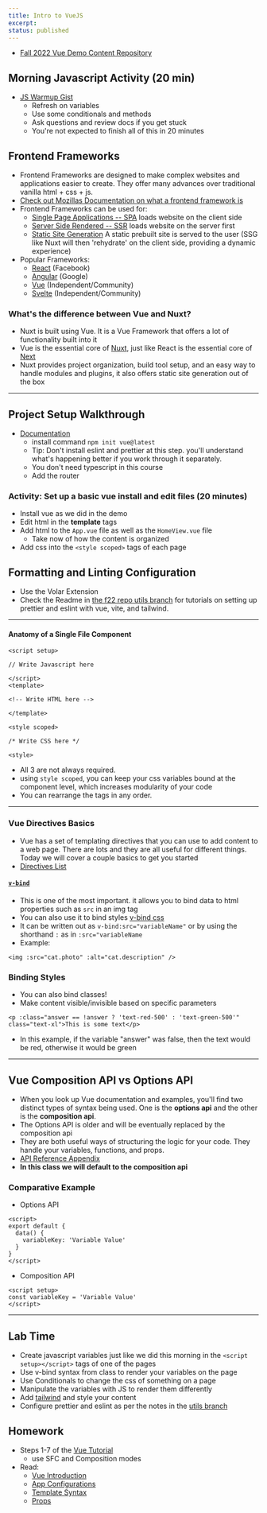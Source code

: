 ```yaml
---
title: Intro to VueJS
excerpt:
status: published
---
```


- [Fall 2022 Vue Demo Content Repository](https://github.com/sait-wbdv/f22-vue-content)

## Morning Javascript Activity (20 min)

- [JS Warmup Gist](https://gist.github.com/lilyx13/05fb0d9693b47411fbb6de4609face1a)
  - Refresh on variables
  - Use some conditionals and methods
  - Ask questions and review docs if you get stuck
  - You're not expected to finish all of this in 20 minutes

## Frontend Frameworks

- Frontend Frameworks are designed to make complex websites and applications easier to create. They offer many advances over traditional vanilla html + css + js.
- [Check out Mozillas Documentation on what a frontend framework is](https://developer.mozilla.org/en-US/docs/Learn/Tools_and_testing/Client-side_JavaScript_frameworks/Introduction)
- Frontend Frameworks can be used for:
  - [Single Page Applications -- SPA](https://en.wikipedia.org/wiki/Single-page_application) loads website on the client side
  - [Server Side Rendered -- SSR](https://developer.mozilla.org/en-US/docs/Learn/Server-side/First_steps/Introduction) loads website on the server first
  - [Static Site Generation](https://www.netlify.com/blog/2020/04/14/what-is-a-static-site-generator-and-3-ways-to-find-the-best-one/) A static prebuilt site is served to the user (SSG like Nuxt will then 'rehydrate' on the client side, providing a dynamic experience)
- Popular Frameworks:
  - [React](https://reactjs.org/) (Facebook)
  - [Angular](https://angular.io/) (Google)
  - [Vue](https://vuejs.org/) (Independent/Community)
  - [Svelte](https://svelte.dev/) (Independent/Community)

### What's the difference between Vue and Nuxt?

- Nuxt is built using Vue. It is a Vue Framework that offers a lot of functionality built into it
- Vue is the essential core of [Nuxt](https://nuxtjs.org), just like React is the essential core of [Next](https://nextjs.org/)
- Nuxt provides project organization, build tool setup, and an easy way to handle modules and plugins, it also offers static site generation out of the box

---

## Project Setup Walkthrough

- [Documentation](https://vuejs.org/guide/quick-start.html#creating-a-vue-application)
  - install command `npm init vue@latest`
  - Tip: Don't install eslint and prettier at this step. you'll understand what's happening better if you work through it separately.
  - You don't need typescript in this course
  - Add the router

### Activity: Set up a basic vue install and edit files (20 minutes)

- Install vue as we did in the demo
- Edit html in the **template** tags
- Add html to the `App.vue` file as well as the `HomeView.vue` file
  - Take now of how the content is organized
- Add css into the `<style scoped>` tags of each page

## Formatting and Linting Configuration

- Use the Volar Extension
- Check the Readme in [the f22 repo utils branch](https://github.com/sait-wbdv/f22-vue-content/tree/utils) for tutorials on setting up prettier and eslint with vue, vite, and tailwind.

---

#### Anatomy of a Single File Component

```
<script setup>

// Write Javascript here

</script>
<template>

<!-- Write HTML here -->

</template>

<style scoped>

/* Write CSS here */

<style>
```

- All 3 are not always required.
- using `style scoped`, you can keep your css variables bound at the component level, which increases modularity of your code
- You can rearrange the tags in any order.

---

### Vue Directives Basics

- Vue has a set of templating directives that you can use to add content to a web page. There are lots and they are all useful for different things. Today we will cover a couple basics to get you started
- [Directives List](https://vuejs.org/api/built-in-directives.html)

#### [`v-bind`](https://vuejs.org/api/built-in-directives.html#v-bind)

- This is one of the most important. it allows you to bind data to html properties such as `src` in an img tag
- You can also use it to bind styles [v-bind css](https://vuejs.org/api/sfc-css-features.html#v-bind-in-css)
- It can be written out as `v-bind:src="variableName"` or by using the shorthand `:` as in `:src="variableName`
- Example:

```
<img :src="cat.photo" :alt="cat.description" />
```

### Binding Styles

- You can also bind classes!
- Make content visible/invisible based on specific parameters

```
<p :class="answer == !answer ? 'text-red-500' : 'text-green-500'" class="text-xl">This is some text</p>
```

- In this example, if the variable "answer" was false, then the text would be red, otherwise it would be green

---

## Vue Composition API vs Options API

- When you look up Vue documentation and examples, you'll find two distinct types of syntax being used. One is the **options api** and the other is the **composition api**.
- The Options API is older and will be eventually replaced by the composition api
- They are both useful ways of structuring the logic for your code. They handle your variables, functions, and props.
- [API Reference Appendix](https://vuejs.org/api/)
- **In this class we will default to the composition api**

### Comparative Example

- Options API

```
<script>
export default {
  data() {
    variableKey: 'Variable Value'
  }
}
</script>
```

- Composition API

```
<script setup>
const variableKey = 'Variable Value'
</script>
```

---

## Lab Time

- Create javascript variables just like we did this morning in the `<script setup></script>` tags of one of the pages
- Use v-bind syntax from class to render your variables on the page
- Use Conditionals to change the css of something on a page
- Manipulate the variables with JS to render them differently
- Add [tailwind](https://tailwindcss.com/docs/guides/vite) and style your content
- Configure prettier and eslint as per the notes in the [utils branch](https://github.com/sait-wbdv/f22-vue-content/tree/utils)

## Homework

- Steps 1-7 of the [Vue Tutorial](https://vuejs.org/tutorial/#step-1)
  - use SFC and Composition modes
- Read:
  - [Vue Introduction](https://vuejs.org/guide/introduction.html#the-progressive-framework)
  - [App Configurations](https://vuejs.org/guide/essentials/application.html#app-configurations)
  - [Template Syntax](https://vuejs.org/guide/essentials/template-syntax.html#attribute-bindings)
  - [Props](https://vuejs.org/guide/components/props.html)
